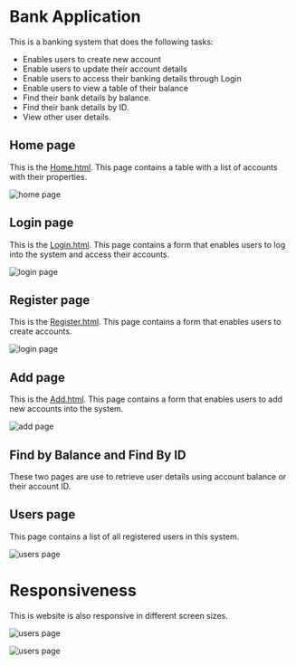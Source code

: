 # Bank Application
This is a banking system that does the following tasks:
- Enables users to create new account
- Enable users to update their account details
- Enable users to access their banking details through Login
- Enable users to view a table of their balance
- Find their bank details by balance.
- Find their bank details by ID.
- View other user details.

## Home page
This is the [Home.html](./home.html). This page contains a table with a list of accounts with their properties.

![home page]('./images/home.png')

## Login page
This is the [Login.html](./login.html). This page contains a form that enables users to log into the system and access their accounts.

![login page](./images/login.png)

## Register page
This is the [Register.html](./register.html). This page contains a form that enables users to create accounts.

![login page](./images/register.png)

## Add page
This is the [Add.html](./newAccount.html). This page contains a form that enables users to add new accounts into the system.

![add page](./images/add.png)

## Find by Balance and Find By ID
These two pages are use to retrieve user details using account balance or their account ID.

## Users page
This page contains a list of all registered users in this system.
 
![users page](./images/users.png)

# Responsiveness
This is website is also responsive in different screen sizes.

![users page](./images/respon1.png)

![users page](./images/respon2.png)
